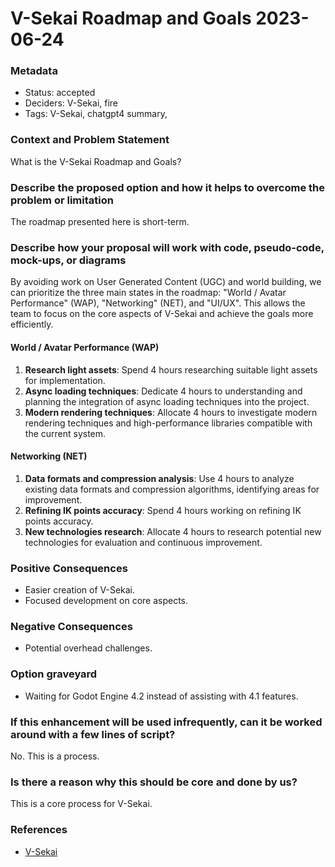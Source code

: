 # V-Sekai Roadmap and Goals 2023-06-24

### Metadata

- Status: accepted
- Deciders: V-Sekai, fire
- Tags: V-Sekai, chatgpt4 summary,

### Context and Problem Statement

What is the V-Sekai Roadmap and Goals?

### Describe the proposed option and how it helps to overcome the problem or limitation

The roadmap presented here is short-term.

### Describe how your proposal will work with code, pseudo-code, mock-ups, or diagrams

By avoiding work on User Generated Content (UGC) and world building, we can prioritize the three main states in the roadmap: "World / Avatar Performance" (WAP), "Networking" (NET), and "UI/UX". This allows the team to focus on the core aspects of V-Sekai and achieve the goals more efficiently.

#### World / Avatar Performance (WAP)

1. **Research light assets**: Spend 4 hours researching suitable light assets for implementation.
2. **Async loading techniques**: Dedicate 4 hours to understanding and planning the integration of async loading techniques into the project.
3. **Modern rendering techniques**: Allocate 4 hours to investigate modern rendering techniques and high-performance libraries compatible with the current system.

#### Networking (NET)

1. **Data formats and compression analysis**: Use 4 hours to analyze existing data formats and compression algorithms, identifying areas for improvement.
2. **Refining IK points accuracy**: Spend 4 hours working on refining IK points accuracy.
3. **New technologies research**: Allocate 4 hours to research potential new technologies for evaluation and continuous improvement.

### Positive Consequences

- Easier creation of V-Sekai.
- Focused development on core aspects.

### Negative Consequences

- Potential overhead challenges.

### Option graveyard

- Waiting for Godot Engine 4.2 instead of assisting with 4.1 features.

### If this enhancement will be used infrequently, can it be worked around with a few lines of script?

No. This is a process.

### Is there a reason why this should be core and done by us?

This is a core process for V-Sekai.

### References

- [V-Sekai](https://v-sekai.org/)

